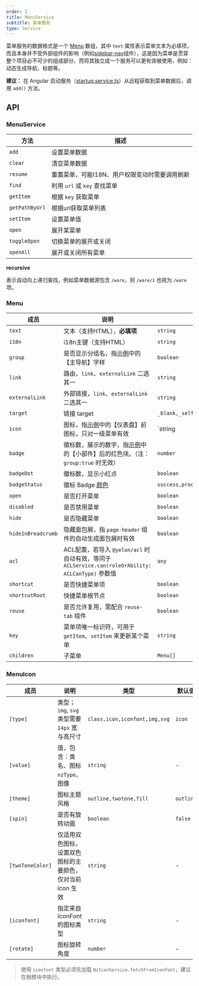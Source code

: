 ```yaml
---
order: 2
title: MenuService
subtitle: 菜单服务
type: Service
---
```


菜单服务的数据格式是一个 [Menu](https://github.com/hbyunzai/yelon/blob/master/packages/theme/src/services/menu/interface.ts) 数组，其中 `text` 属性表示菜单文本为必填项，而且本身并不受外部组件的影响（例如[sidebar-nav](/components/sidebar-nav)组件），这是因为菜单是贯穿整个项目必不可少的组成部分，而将其独立成一个服务可以更有效被使用，例如：动态生成导航、标题等。

**建议：** 在 Angular 启动服务（[startup.service.ts](https://github.com/hbyunzai/ng-yunzai/blob/master/src/app/core/startup/startup.service.ts)）从远程获取到菜单数据后，调用 `add()` 方法。

## API

### MenuService

| 方法 | 描述 |
|----|----|
| `add` | 设置菜单数据 |
| `clear` | 清空菜单数据 |
| `resume` | 重置菜单，可能I18N、用户权限变动时需要调用刷新 |
| `find` | 利用 `url` 或 `key` 查找菜单 |
| `getItem` | 根据 `key` 获取菜单 |
| `getPathByUrl` | 根据url获取菜单列表 |
| `setItem` | 设置菜单值 |
| `open` | 展开某菜单 |
| `toggleOpen` | 切换菜单的展开或关闭 |
| `openAll` | 展开或关闭所有菜单 |

**recursive**

表示自动向上递归查找，例如菜单数据源包含 `/ware`，则 `/ware/1` 也视为 `/ware` 项。

### Menu

| 成员 | 说明                                                                                  | 类型 | 默认值 |
|----|-------------------------------------------------------------------------------------|----|-----|
| `text` | 文本（支持HTML），**必填项**                                                                  | `string` | - |
| `i18n` | i18n主键（支持HTML）                                                                      | `string` | - |
| `group` | 是否显示分组名，指[示例](//ngsite.yunzainfo.com/ng-yunzai/)中的【主导航】字样                           | `boolean` | `true` |
| `link` | 路由，`link`、`externalLink` 二选其一                                                       | `string` | - |
| `externalLink` | 外部链接，`link`、`externalLink` 二选其一                                                     | `string` | - |
| `target` | 链接 target                                                                           | `_blank,_self,_parent,_top` | - |
| `icon` | 图标，指[示例](//ngsite.yunzainfo.com/ng-yunzai/)中的【仪表盘】前图标，只对一级菜单有效                      | `string | MenuIcon` | - |
| `badge` | 徽标数，展示的数字，指[示例](//ngsite.yunzainfo.com/ng-yunzai/)中的【小部件】后的红色块。（注：`group:true` 时无效） | `number` | - |
| `badgeDot` | 徽标数，显示小红点                                                                           | `boolean` | - |
| `badgeStatus` | 徽标 Badge [颜色](https://ng.ant.design/components/badge/en#nz-badge)                   | `success,processing,default,error,warning` | `error` |
| `open` | 是否打开菜单                                                                              | `boolean` | `false` |
| `disabled` | 是否禁用菜单                                                                              | `boolean` | `false` |
| `hide` | 是否隐藏菜单                                                                              | `boolean` | `false` |
| `hideInBreadcrumb` | 隐藏面包屑，指 `page-header` 组件的自动生成面包屑时有效                                                 | `boolean` | - |
| `acl` | ACL配置，若导入 `@yelon/acl` 时自动有效，等同于 `ACLService.can(roleOrAbility: ACLCanType)` 参数值    | `any` | - |
| `shortcut` | 是否快捷菜单项                                                                             | `boolean` | - |
| `shortcutRoot` | 快捷菜单根节点                                                                             | `boolean` | - |
| `reuse` | 是否允许复用，需配合 `reuse-tab` 组件                                                           | `boolean` | - |
| `key` | 菜单项唯一标识符，可用于 `getItem`、`setItem` 来更新某个菜单                                            | `string` | - |
| `children` | 子菜单                                                                                 | `Menu[]` | - |

### MenuIcon

| 成员 | 说明 | 类型 | 默认值 |
|----|----|----|-----|
| `[type]` | 类型；`img`, `svg` 类型需要 `14px` 宽与高尺寸 | `class,icon,iconfont,img,svg` | `icon` |
| `[value]` | 值，包含：类名、图标 `nzType`、图像 | `string` | - |
| `[theme]` | 图标主题风格 | `outline,twotone,fill` | `outline` |
| `[spin]` | 是否有旋转动画 | `boolean` | `false` |
| `[twoToneColor]` | 仅适用双色图标，设置双色图标的主要颜色，仅对当前 icon 生效 | `string` | - |
| `[iconfont]` | 指定来自 IconFont 的图标类型 | `string` | - |
| `[rotate]` | 图标旋转角度 | `number` | - |

> 使用 `iconfont` 类型必须先加载 `NzIconService.fetchFromIconfont`，建议在根模块中执行。
